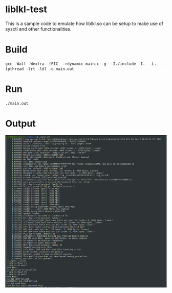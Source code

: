 # liblkl-test

This is a sample code to emulate how liblkl.so can be setup to make use of sysctl and other functionalities.

# Build 
```
gcc -Wall -Wextra -fPIC  -rdynamic main.c -g  -I./include -I.  -L.  -lpthread -lrt -ldl -o main.out
```

# Run
```
./main.out
```

# Output
![Sample Run](./sample-run.png)
